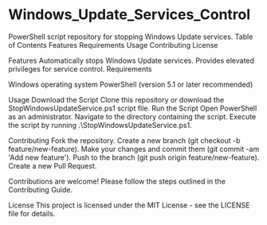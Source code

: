 # Windows_Update_Services_Control
PowerShell script repository for stopping Windows Update services.
Table of Contents
Features
Requirements
Usage
Contributing
License

Features
Automatically stops Windows Update services.
Provides elevated privileges for service control.
Requirements

Windows operating system
PowerShell (version 5.1 or later recommended)

Usage
Download the Script
Clone this repository or download the StopWindowsUpdateService.ps1 script file.
Run the Script
Open PowerShell as an administrator.
Navigate to the directory containing the script.
Execute the script by running .\StopWindowsUpdateService.ps1.

Contributing
Fork the repository.
Create a new branch (git checkout -b feature/new-feature).
Make your changes and commit them (git commit -am 'Add new feature').
Push to the branch (git push origin feature/new-feature).
Create a new Pull Request.

Contributions are welcome! Please follow the steps outlined in the Contributing Guide.

License
This project is licensed under the MIT License - see the LICENSE file for details.
